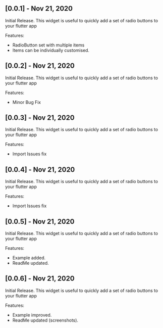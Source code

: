 ## [0.0.1] - Nov 21, 2020

Initial Release. This widget is useful to quickly add a set of radio buttons to your flutter app

Features:
- RadioButton set with multiple items
- Items can be individually customised.


## [0.0.2] - Nov 21, 2020

Initial Release. This widget is useful to quickly add a set of radio buttons to your flutter app

Features:
- Minor Bug Fix


## [0.0.3] - Nov 21, 2020

Initial Release. This widget is useful to quickly add a set of radio buttons to your flutter app

Features:
- Import Issues fix

## [0.0.4] - Nov 21, 2020

Initial Release. This widget is useful to quickly add a set of radio buttons to your flutter app

Features:
- Import Issues fix


## [0.0.5] - Nov 21, 2020

Initial Release. This widget is useful to quickly add a set of radio buttons to your flutter app

Features:
- Example added.
- ReadMe updated.

## [0.0.6] - Nov 21, 2020

Initial Release. This widget is useful to quickly add a set of radio buttons to your flutter app

Features:
- Example improved.
- ReadMe updated (screenshots).

